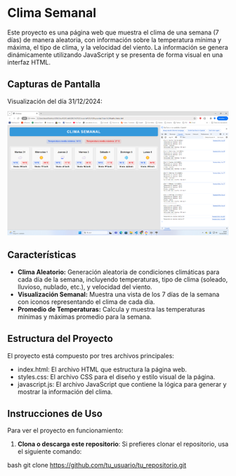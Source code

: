 # Clima Semanal

Este proyecto es una página web que muestra el clima de una semana (7 días) de manera aleatoria, con información sobre la temperatura mínima y máxima, el tipo de clima, y la velocidad del viento. La información se genera dinámicamente utilizando JavaScript y se presenta de forma visual en una interfaz HTML.

## Capturas de Pantalla

Visualización del día 31/12/2024:

![Vista del proyecto](src/aplicacion-screenshoot.png)

## Características

- **Clima Aleatorio:** Generación aleatoria de condiciones climáticas para cada día de la semana, incluyendo temperaturas, tipo de clima (soleado, lluvioso, nublado, etc.), y velocidad del viento.
- **Visualización Semanal:** Muestra una vista de los 7 días de la semana con iconos representando el clima de cada día.
- **Promedio de Temperaturas:** Calcula y muestra las temperaturas mínimas y máximas promedio para la semana.

## Estructura del Proyecto

El proyecto está compuesto por tres archivos principales:

- index.html: El archivo HTML que estructura la página web.
- styles.css: El archivo CSS para el diseño y estilo visual de la página.
- javascript.js: El archivo JavaScript que contiene la lógica para generar y mostrar la información del clima.

## Instrucciones de Uso

Para ver el proyecto en funcionamiento:

1. **Clona o descarga este repositorio**:
   Si prefieres clonar el repositorio, usa el siguiente comando:
   
bash
   git clone https://github.com/tu_usuario/tu_repositorio.git

